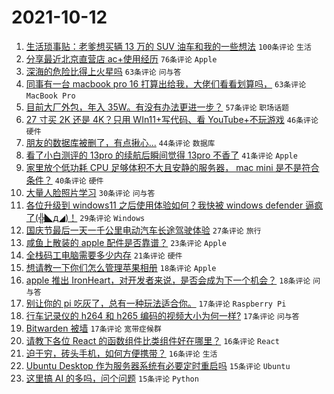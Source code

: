 # 2021-10-12

1. [生活琐事贴：老爹想买辆 13 万的 SUV 油车和我的一些想法](https://www.v2ex.com/t/807299) `100条评论` `生活`
1. [分享最近北京直营店 ac+使用经历](https://www.v2ex.com/t/807236) `76条评论` `Apple`
1. [深海的危险比得上火星吗](https://www.v2ex.com/t/807210) `63条评论` `问与答`
1. [同事有一台 macbook pro 16 打算出给我，大佬们看看划算吗，](https://www.v2ex.com/t/807267) `63条评论` `MacBook Pro`
1. [目前大厂外包，年入 35W。有没有办法更进一步？](https://www.v2ex.com/t/807238) `57条评论` `职场话题`
1. [27 寸买 2K 还是 4K？只用 WIn11+写代码、看 YouTube+不玩游戏](https://www.v2ex.com/t/807282) `46条评论` `硬件`
1. [朋友的数据库被删了，有点揪心...](https://www.v2ex.com/t/807226) `44条评论` `数据库`
1. [看了小白测评的 13pro 的续航后瞬间觉得 13pro 不香了](https://www.v2ex.com/t/807290) `41条评论` `Apple`
1. [家里放个低功耗 CPU 足够体积不大且安静的服务器， mac mini 是不是符合条件？](https://www.v2ex.com/t/807240) `40条评论` `硬件`
1. [大量人脸照片学习](https://www.v2ex.com/t/807214) `30条评论` `问与答`
1. [各位升级到 windows11 之后使用体验如何？我快被 windows defender 逼疯了(╬◣д◢)！](https://www.v2ex.com/t/807331) `29条评论` `Windows`
1. [国庆节最后一天一千公里电动汽车长途驾驶体验](https://www.v2ex.com/t/807369) `27条评论` `旅行`
1. [咸鱼上散装的 apple 配件是否靠谱？](https://www.v2ex.com/t/807234) `23条评论` `Apple`
1. [全栈码工电脑需要多少内存](https://www.v2ex.com/t/807387) `21条评论` `硬件`
1. [想请教一下你们怎么管理苹果相册](https://www.v2ex.com/t/807317) `18条评论` `Apple`
1. [apple 推出 IronHeart，对开发者来说，是否会成为下一个机会？](https://www.v2ex.com/t/807191) `18条评论` `问与答`
1. [别让你的 pi 吃灰了，总有一种玩法适合你。](https://www.v2ex.com/t/807249) `17条评论` `Raspberry Pi`
1. [行车记录仪的 h264 和 h265 编码的视频大小为何一样?](https://www.v2ex.com/t/807217) `17条评论` `问与答`
1. [Bitwarden 被墙](https://www.v2ex.com/t/807213) `17条评论` `宽带症候群`
1. [请教下各位 React 的函数组件比类组件好在哪里？](https://www.v2ex.com/t/807306) `16条评论` `React`
1. [迫于穷，砖头手机，如何方便携带？](https://www.v2ex.com/t/807202) `16条评论` `生活`
1. [Ubuntu Desktop 作为服务器系统有必要定时重启吗](https://www.v2ex.com/t/807401) `15条评论` `Ubuntu`
1. [这里搞 AI 的多吗，问个问题](https://www.v2ex.com/t/807396) `15条评论` `Python`
